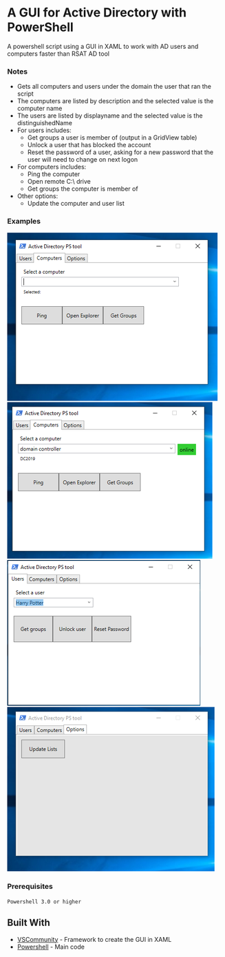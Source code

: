 # A GUI for Active Directory with PowerShell
A powershell script using a GUI in XAML to work with AD users and computers faster than RSAT AD tool
### Notes
- Gets all computers and users under the domain the user that ran the script 
- The computers are listed by description and the selected value is the computer name
- The users are listed by displayname and the selected value is the distinguishedName
- For users includes:
    - Get groups a user is member of (output in a GridView table)
    - Unlock a user that has blocked the account
    - Reset the password of a user, asking for a new password that the user will need to change on next logon
- For computers includes:
    - Ping the computer
    - Open remote C:\ drive
    - Get groups the computer is member of
- Other options:
    - Update the computer and user list

### Examples
![Alt text](VirtualBoxVM_9d1R7KQHlA.png?raw=true "Title")
![Alt text](VirtualBoxVM_K5R5lM9oIq.png?raw=true "Title")
![Alt text](VirtualBoxVM_bTYDXMG2sc.png?raw=true "Title")
![Alt text](VirtualBoxVM_u0Rmju5iCB.png?raw=true "Title")
### Prerequisites
```
Powershell 3.0 or higher

```

## Built With

* [VSCommunity](https://visualstudio.microsoft.com/es/vs/community/) - Framework to create the GUI in XAML
* [Powershell](https://docs.microsoft.com/es-es/powershell/) - Main code

